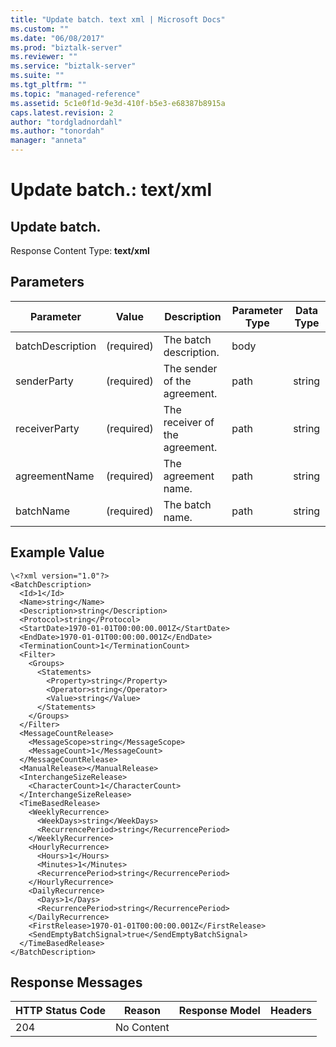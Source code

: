 ```yaml
---
title: "Update batch. text xml | Microsoft Docs"
ms.custom: ""
ms.date: "06/08/2017"
ms.prod: "biztalk-server"
ms.reviewer: ""
ms.service: "biztalk-server"
ms.suite: ""
ms.tgt_pltfrm: ""
ms.topic: "managed-reference"
ms.assetid: 5c1e0f1d-9e3d-410f-b5e3-e68387b8915a
caps.latest.revision: 2
author: "tordgladnordahl"
ms.author: "tonordah"
manager: "anneta"
---
```

# Update batch.: text/xml
## Update batch.


  Response Content Type: **text/xml**

Parameters
---


Parameter|Value|Description|Parameter Type|Data Type 
---------|---------|---------|---------|---------
batchDescription|(required)|The batch description.|body  |         |
senderParty|(required)|The sender of the agreement.|path|string|
receiverParty|(required)|The receiver of the agreement.|path|string|
agreementName|(required)|The agreement name.|path|string|
batchName|(required)|The batch name.|path|string|


Example Value
---

```
\<?xml version="1.0"?>
<BatchDescription>
  <Id>1</Id>
  <Name>string</Name>
  <Description>string</Description>
  <Protocol>string</Protocol>
  <StartDate>1970-01-01T00:00:00.001Z</StartDate>
  <EndDate>1970-01-01T00:00:00.001Z</EndDate>
  <TerminationCount>1</TerminationCount>
  <Filter>
    <Groups>
      <Statements>
        <Property>string</Property>
        <Operator>string</Operator>
        <Value>string</Value>
      </Statements>
    </Groups>
  </Filter>
  <MessageCountRelease>
    <MessageScope>string</MessageScope>
    <MessageCount>1</MessageCount>
  </MessageCountRelease>
  <ManualRelease></ManualRelease>
  <InterchangeSizeRelease>
    <CharacterCount>1</CharacterCount>
  </InterchangeSizeRelease>
  <TimeBasedRelease>
    <WeeklyRecurrence>
      <WeekDays>string</WeekDays>
      <RecurrencePeriod>string</RecurrencePeriod>
    </WeeklyRecurrence>
    <HourlyRecurrence>
      <Hours>1</Hours>
      <Minutes>1</Minutes>
      <RecurrencePeriod>string</RecurrencePeriod>
    </HourlyRecurrence>
    <DailyRecurrence>
      <Days>1</Days>
      <RecurrencePeriod>string</RecurrencePeriod>
    </DailyRecurrence>
    <FirstRelease>1970-01-01T00:00:00.001Z</FirstRelease>
    <SendEmptyBatchSignal>true</SendEmptyBatchSignal>
  </TimeBasedRelease>
</BatchDescription>
```

Response Messages
---


HTTP Status Code|Reason|Response Model|Headers  
---------|---------|---------|---------
204     |No Content |         |         |
